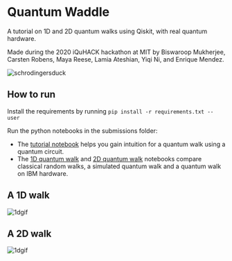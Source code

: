 

# Quantum Waddle

A tutorial on 1D and 2D quantum walks using Qiskit, with real quantum hardware. 

Made during the 2020 iQuHACK hackathon at MIT by Biswaroop Mukherjee, Carsten Robens, Maya Reese, Lamia Ateshian, Yiqi Ni, and Enrique Mendez.

![schrodingersduck](https://i.imgur.com/3zAtniE.png)

## How to run

Install the requirements by running `pip install -r requirements.txt --user`

Run the python notebooks in the submissions folder:

- The [tutorial notebook](Tutorial.ipynb) helps you gain intuition for a quantum walk using a quantum circuit.
- The [1D quantum walk](1D%20walk%20on%20IBM.ipynb) and [2D quantum walk](2D%20walk%20on%20IBM.ipynb) notebooks compare classical random walks, a simulated quantum walk and a quantum walk on IBM hardware.


## A 1D walk
![1dgif](https://i.imgur.com/xxKeFPo.gif)


## A 2D walk
![1dgif](https://i.imgur.com/EHRxeyr.gif)
